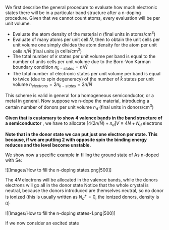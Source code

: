 We first describe the general procedure to evaluate how much electronic states there will be in a particular band structure after a n-doping procedure.
Given that we cannot count atoms, every evaluation will be per unit volume.

- Evaluate the atom density of the material $n$ (final units in $\text{atoms/cm}^3$)
- Evaluate of many atoms per unit cell $\tilde{N}$, then to obtain the unit cells per unit volume one simply divides the atom density for the atom per unit cells $n/\tilde{N}$ (final units in $\text{cells/cm}^3$)
- The total number of $\bar{k}$ states per unit volume per band is equal to the number of units cells per unit volume due to the Born-Von Karman boundary condition $n_{\bar{k}-states}=n/\tilde{N}$
- The total number of electronic states per unit volume per band is equal to twice (due to spin degeneracy) of the number of $\bar{k}$ states per unit volume $n_{electrons}=2n_{\bar{k}-states}=2n/\tilde{N}$

This scheme is valid in general for a homogeneous semiconductor, or a metal in general.
Now suppose we n-dope the material, introducing a certain number of donors per unit volume $n_d$ (final units in $\text{donors/cm}^3$)

**Given that is customary to show 4 valence bands in the band structure of a semiconductor** , we have to allocate $\left[4\left(2n/\tilde{N}\right)+n_d\right]V\equiv4N+N_d$ electrons

**Note that in the donor state we can put just one electron per state. This because, if we are putting 2 with opposite spin the binding energy reduces and the level become unstable.**

We show now a specific example in filling the ground state of As n-doped with Se:

![[Images/How to fill the n-doping states.png|500]]

The $4N$ electrons will be allocated in the valence bands, while the donors electrons will go all in the donor state
Notice that the whole crystal is neutral, because the donors introduced are themselves neutral, so no donor is ionized (this is usually written as $N_d^+=0$, the ionized donors, density is 0) 

![[Images/How to fill the n-doping states-1.png|500]]

If we now consider an excited state


